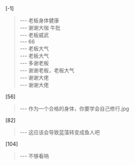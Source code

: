 
[-1] 
>--- 老板身体健康<br>
>--- 谢谢大咖   牛批<br>
>--- 老板威武<br>
>--- 66<br>
>--- 老板大气<br>
>--- 老板大气<br>
>--- 多谢老板<br>
>--- 谢谢老板，老板大气<br>
>--- 谢谢大佬<br>
>--- 谢谢大佬<br>

[56] 
>--- 作为一个合格的身体，你要学会自己修行.jpg<br>

[82] 
>--- 这应该会导致蓝藻转变成鱼人吧<br>

[104] 
>--- 不够看呐<br>
